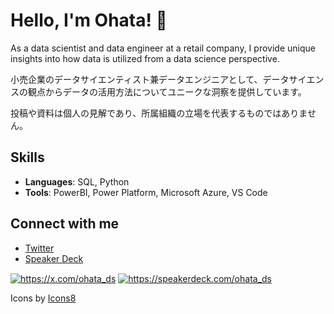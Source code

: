 # Hello, I'm Ohata! 👋

As a data scientist and data engineer at a retail company, I provide unique insights into how data is utilized from a data science perspective.

小売企業のデータサイエンティスト兼データエンジニアとして、データサイエンスの観点からデータの活用方法についてユニークな洞察を提供しています。

投稿や資料は個人の見解であり、所属組織の立場を代表するものではありません。

## Skills

- **Languages**: SQL, Python
- **Tools**: PowerBI, Power Platform, Microsoft Azure, VS Code

## Connect with me

- [Twitter](https://x.com/ohata_ds)
- [Speaker Deck](https://speakerdeck.com/ohata_ds)

<p align="left">

<a href="https://x.com/ohata_ds" target="blank"><img align="center" src="https://img.icons8.com/?size=50&id=bG29Ckcdp6YP&format=png&color=000000" alt="https://x.com/ohata_ds" /></a>
<a href="https://speakerdeck.com/ohata_ds" target="blank"><img align="center" src="https://img.icons8.com/?size=50&id=p8rBZlFjgeQ8&format=png&color=009287" alt="https://speakerdeck.com/ohata_ds" /></a>

</p>

Icons by [Icons8](https://icons8.com/)
